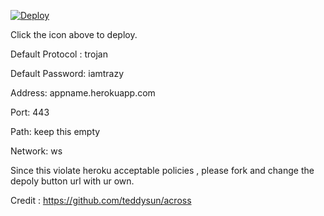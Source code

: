 [![Deploy](https://www.herokucdn.com/deploy/button.png)](https://dashboard.heroku.com/new?template=https://github.com/ImJanindu/trojan)

Click the icon above to deploy.

Default Protocol : trojan

Default Password: iamtrazy

Address: appname.herokuapp.com

Port: 443

Path: keep this empty

Network: ws


Since this violate heroku acceptable policies , please fork and change the depoly button url with ur own.


Credit : https://github.com/teddysun/across
